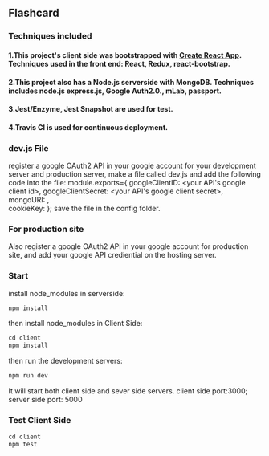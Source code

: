 
## Flashcard 

### Techniques included
#### 1.This project's client side was bootstrapped with [Create React App](https://github.com/facebookincubator/create-react-app). Techniques used in the front end: React, Redux, react-bootstrap.
#### 2.This project also has a Node.js serverside with MongoDB. Techniques includes node.js express.js, Google Auth2.0., mLab, passport.
#### 3.Jest/Enzyme, Jest Snapshot are used for test.
#### 4.Travis CI is used for continuous deployment.

### dev.js File
register a google OAuth2 API in your google account for your development server and production server, make a file called dev.js and add the following code into the file: 
module.exports={
	googleClientID: <your API's google client id>,
	googleClientSecret: <your API's google client secret>,
	mongoURI: <your DB address>,	
	cookieKey: <your cookieKey>
};
save the file in the config folder.


### For production site
Also register a google OAuth2 API in your google account for production site, and add your google API crediential on the hosting server.

### Start
install node_modules in serverside:
```javascript
npm install 
```
then install node_modules in Client Side: 
```javascript
cd client
npm install 
```

then run the development servers:
```javascript
npm run dev
```

It will start both client side and sever side servers. client side port:3000; server side port: 5000

### Test Client Side
```javascript
cd client
npm test
```

